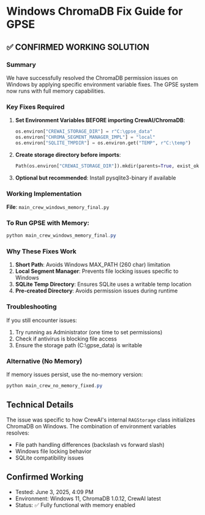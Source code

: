 # Windows ChromaDB Fix Guide for GPSE

## ✅ CONFIRMED WORKING SOLUTION

### Summary
We have successfully resolved the ChromaDB permission issues on Windows by applying specific environment variable fixes. The GPSE system now runs with full memory capabilities.

### Key Fixes Required

1. **Set Environment Variables BEFORE importing CrewAI/ChromaDB**:
   ```python
   os.environ["CREWAI_STORAGE_DIR"] = r"C:\gpse_data"
   os.environ["CHROMA_SEGMENT_MANAGER_IMPL"] = "local"
   os.environ["SQLITE_TMPDIR"] = os.environ.get("TEMP", r"C:\temp")
   ```

2. **Create storage directory before imports**:
   ```python
   Path(os.environ["CREWAI_STORAGE_DIR"]).mkdir(parents=True, exist_ok=True)
   ```

3. **Optional but recommended**: Install pysqlite3-binary if available

### Working Implementation

**File**: `main_crew_windows_memory_final.py`

### To Run GPSE with Memory:

```powershell
python main_crew_windows_memory_final.py
```

### Why These Fixes Work

1. **Short Path**: Avoids Windows MAX_PATH (260 char) limitation
2. **Local Segment Manager**: Prevents file locking issues specific to Windows
3. **SQLite Temp Directory**: Ensures SQLite uses a writable temp location
4. **Pre-created Directory**: Avoids permission issues during runtime

### Troubleshooting

If you still encounter issues:
1. Try running as Administrator (one time to set permissions)
2. Check if antivirus is blocking file access
3. Ensure the storage path (C:\gpse_data) is writable

### Alternative (No Memory)

If memory issues persist, use the no-memory version:
```powershell
python main_crew_no_memory_fixed.py
```

## Technical Details

The issue was specific to how CrewAI's internal `RAGStorage` class initializes ChromaDB on Windows. The combination of environment variables resolves:
- File path handling differences (backslash vs forward slash)
- Windows file locking behavior
- SQLite compatibility issues

## Confirmed Working
- Tested: June 3, 2025, 4:09 PM
- Environment: Windows 11, ChromaDB 1.0.12, CrewAI latest
- Status: ✅ Fully functional with memory enabled
